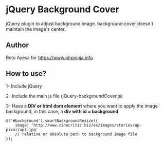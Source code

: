 # jQuery Background Cover
jQuery plugin to adjust background image. background:cover doesn't maintain the image's center. 

## Author
Beto Ayesa for https://www.phpninja.info


## How to use?
1- Include jQuery 

2- Include the main js file (jQuery-backgroundCover.js) 

3- Have a **DIV or html dom element** where you want to apply the image background, in this case, a **div with id = background** 


	$('#background').smartBackgroundResize({
		image: 'http://www.cinecritic.biz/es/images/stories/up-pixar/up3.jpg' 
		// relative or absolute path to background image file				
	});
